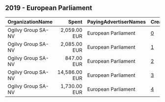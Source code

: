 ## 2019 - European Parliament 
|OrganizationName|Spent|PayingAdvertiserNames|CreativeUrls|Impressions|Genders|AgeBrackets|CountryCodes|BillingAddresses|CandidateBallotInformation|
|:---|---:|:---|:---|---:|:---|:---|:---|:---|:---|
|Ogilvy Group SA-NV|2,059.00 EUR|European Parliament|[0](https://www.snap.com/political-ads/asset/0ebb866b9c6f0e01f1a88d47f4d9e7d331f4df9c326d90f19c19b24ee80ab9f7?mediaType=mov)|595,152||25+|germany|"Cantersteen 47,Brussels,1000,BE"||
|Ogilvy Group SA-NV|2,085.00 EUR|European Parliament|[1](https://www.snap.com/political-ads/asset/b484e4f33bf8b0b75121b40ecb0003ca9bbf92a5c0931e3f7bbb693d304c735e?mediaType=mov)|1,391,685||17-24|germany|"Cantersteen 47,Brussels,1000,BE"||
|Ogilvy Group SA-NV|847.00 EUR|European Parliament|[2](https://www.snap.com/political-ads/asset/923f85139f43a6081cf01131e3f683c1f2c9c2b6c312a6dc71af587fb2748153?mediaType=mp4)|1,871,836||24-|poland|"Cantersteen 47,Brussels,1000,BE"||
|Ogilvy Group SA-NV|14,586.00 EUR|European Parliament|[3](https://www.snap.com/political-ads/asset/365e52e6ca0ae6494856a742a8eee17387f6e446cc949ece3a50b5b956a38124?mediaType=mp4)|8,958,891||18-24|germany|"Cantersteen 47,Brussels,1000,BE"||
|Ogilvy Group SA-NV|1,730.00 EUR|European Parliament|[4](https://www.snap.com/political-ads/asset/bbab68f66e8654e52e60edc85195eaeb9a52b394f9c8112bd717086bb11f4c21?mediaType=mp4)|1,414,093||24-|sweden|"Cantersteen 47,Brussels,1000,BE"||
